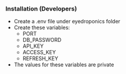 ### Installation (Developers)

-   Create a .env file under eyedroponics folder
-   Create these variables:
    -   PORT
    -   DB_PASSWORD
    -   API_KEY
    -   ACCESS_KEY
    -   REFRESH_KEY
-   The values for these variables are private
